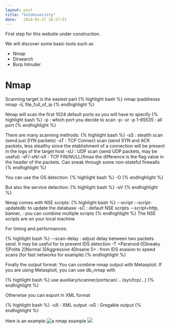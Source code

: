 ```yaml
---
layout: post
title: "VulUniversity"
date:   2014-01-27 16:57:51
---
```


First step for this website under construction.

We will discover some basic tools such as
* Nmap
* Dirsearch
* Burp Intruder

# Nmap
Scanning target is the easiest part
{% highlight bash %}
nmap ipaddresss
nmap -iL file_full_of_ip
{% endhighlight %}

Nmap will scan the first 1024 default ports so you will have to specify
{% highlight bash %}
 -p : which port you decide to scan
 -p- or -p 1-65535 : all port
{% endhighlight %}


There are many scanning methods:
{% highlight bash %}
-sS : stealth scan (send just SYN packets)
-sT : TCP Connect scan (send SYN and ACK packets, less stealthy since the etablishment of a connection will be present in the logs of the target host
-sU : UDP scan (send UDP packets, may be useful)
-sF/-sN/-sX : TCP FIN/NULL/Xmas the difference is the flag value in the header of the packets. Can sneak through some non-stateful firewalls
{% endhighlight %}

You can use the OS detection:
{% highlight bash %}
 -O
{% endhighlight %}

But also the service detection:
{% highlight bash %}
 -sV
{% endhighlight %}

Nmap comes with NSE scripts:
{% highlight bash %}
 --script
 --script-updatedb: to update the database
 -sC : default NSE scripts
 --script=http, banner, : you can combine multiple scripts
{% endhighlight %}
The NSE scripts are on your local machine

For timing and performances:

{% highlight bash %}
 --scan-delay <ms>: adjust delay between two packets send. It may be useful for to prevent IDS detection
 -T <Paranoid 0|Sneaky 1|Polite 2|Normal 3|Aggressive 4|Insane 5> : from IDS evasion to speed scans (for fast networks for example)
{% endhighlight %}

Finally the output format:
You can combine nmap output with Metasploit. If you are using Metasploit, you can use db_nmap with

{% highlight bash %}
 use auxiliary/scanner/portscan/... (syn/tcp/...)
{% endhighlight %}

Otherwise you can export in XML format 

{% highlight bash %}
 -oX : XML output
 -oG : Gregable output
{% endhighlight %}

Here is an example
![a nmap example](/assets/vulnuniversity/nmap.png)
<img src="{{ base.url }}/assets/img/vulnuniversity/nmap.png">
